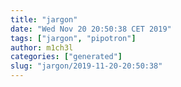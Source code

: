 ```yaml
---
title: "jargon"
date: "Wed Nov 20 20:50:38 CET 2019"
tags: ["jargon", "pipotron"]
author: m1ch3l
categories: ["generated"]
slug: "jargon/2019-11-20-20:50:38"
---
```



